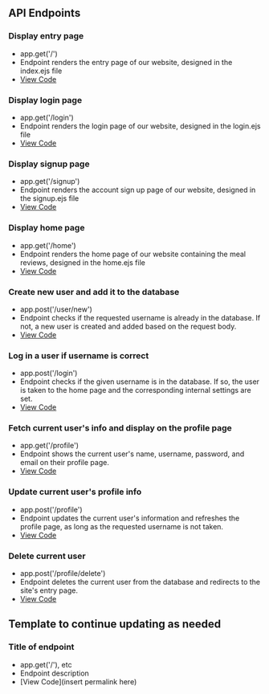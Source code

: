 ## API Endpoints

### Display entry page
- app.get('/')
- Endpoint renders the entry page of our website, designed in the index.ejs file
- [View Code](https://github.com/comp426-2023-spring/a99-TeamNoTeam/blob/bb388fa61a63236d6b6e0d85b7fdf7b3de40707f/backend/server.js#L33)


### Display login page
- app.get('/login')
- Endpoint renders the login page of our website, designed in the login.ejs file
- [View Code](https://github.com/comp426-2023-spring/a99-TeamNoTeam/blob/bb388fa61a63236d6b6e0d85b7fdf7b3de40707f/backend/server.js#L38)


### Display signup page
- app.get('/signup')
- Endpoint renders the account sign up page of our website, designed in the signup.ejs file
- [View Code](https://github.com/comp426-2023-spring/a99-TeamNoTeam/blob/bb388fa61a63236d6b6e0d85b7fdf7b3de40707f/backend/server.js#43)


### Display home page
- app.get('/home')
- Endpoint renders the home page of our website containing the meal reviews, designed in the home.ejs file
- [View Code](https://github.com/comp426-2023-spring/a99-TeamNoTeam/blob/bb388fa61a63236d6b6e0d85b7fdf7b3de40707f/backend/server.js#L48)


### Create new user and add it to the database
- app.post('/user/new')
- Endpoint checks if the requested username is already in the database. If not, a new user is created and added based on the request body.
- [View Code](https://github.com/comp426-2023-spring/a99-TeamNoTeam/blob/bb388fa61a63236d6b6e0d85b7fdf7b3de40707f/backend/server.js#L53)


### Log in a user if username is correct
- app.post('/login')
- Endpoint checks if the given username is in the database. If so, the user is taken to the home page and the corresponding internal settings are set.
- [View Code](https://github.com/comp426-2023-spring/a99-TeamNoTeam/blob/bb388fa61a63236d6b6e0d85b7fdf7b3de40707f/backend/server.js#L86)


### Fetch current user's info and display on the profile page
- app.get('/profile')
- Endpoint shows the current user's name, username, password, and email on their profile page.
- [View Code](https://github.com/comp426-2023-spring/a99-TeamNoTeam/blob/bb388fa61a63236d6b6e0d85b7fdf7b3de40707f/backend/server.js#L118)


### Update current user's profile info
- app.post('/profile')
- Endpoint updates the current user's information and refreshes the profile page, as long as the requested username is not taken.
- [View Code](https://github.com/comp426-2023-spring/a99-TeamNoTeam/blob/bb388fa61a63236d6b6e0d85b7fdf7b3de40707f/backend/server.js#L129)


### Delete current user
- app.post('/profile/delete')
- Endpoint deletes the current user from the database and redirects to the site's entry page.
- [View Code](https://github.com/comp426-2023-spring/a99-TeamNoTeam/blob/bb388fa61a63236d6b6e0d85b7fdf7b3de40707f/backend/server.js#L178)




## Template to continue updating as needed
### Title of endpoint
- app.get('/'), etc
- Endpoint description
- [View Code](insert permalink here)

